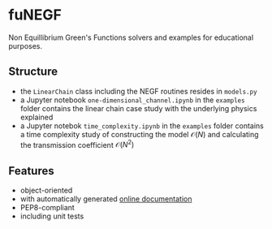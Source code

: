 # fuNEGF
Non Equillibrium Green's Functions solvers and examples for educational purposes.

## Structure
* the ```LinearChain``` class including the NEGF routines resides in ```models.py```
* a Jupyter notebook ```one-dimensional_channel.ipynb``` in the ```examples``` folder contains the linear chain case study with the underlying physics explained
* a Jupyter notebok ```time_complexity.ipynb``` in the ```examples``` folder contains a time complexity study of constructing the model $\mathcal{O}(N)$ and calculating the transmission coefficient $\mathcal{O}(N^2)$

## Features
* object-oriented
* with automatically generated [online documentation](https://funegf.readthedocs.io/en/latest/)
* PEP8-compliant
* including unit tests
